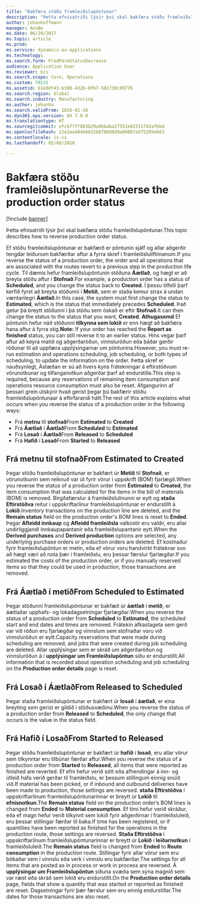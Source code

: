 ```yaml
---
title: "Bakfæra stöðu framleiðslupöntunar"
description: "Þetta efnisatriði lýsir því skal bakfæra stöðu framleiðslupöntunar."
author: johanhoffmann
manager: AnnBe
ms.date: 06/20/2017
ms.topic: article
ms.prod: 
ms.service: dynamics-ax-applications
ms.technology: 
ms.search.form: ProdParmStatusDecrease
audience: Application User
ms.reviewer: bis
ms.search.scope: Core, Operations
ms.custom: 70131
ms.assetid: b1e0df43-b388-4326-8fb7-501f30c89776
ms.search.region: Global
ms.search.industry: Manufacturing
ms.author: johanho
ms.search.validFrom: 2016-02-28
ms.dyn365.ops.version: AX 7.0.0
ms.translationtype: HT
ms.sourcegitcommit: efcb77ff883b29a4bbaba27551e02311742afbbd
ms.openlocfilehash: 22e1aa484b8032b8780d8d9a80087a5f5295eb63
ms.contentlocale: is-is
ms.lasthandoff: 05/08/2018

---
```


# <a name="reverse-the-production-order-status"></a><span data-ttu-id="6854a-103">Bakfæra stöðu framleiðslupöntunar</span><span class="sxs-lookup"><span data-stu-id="6854a-103">Reverse the production order status</span></span>

[!include [banner](../includes/banner.md)]

<span data-ttu-id="6854a-104">Þetta efnisatriði lýsir því skal bakfæra stöðu framleiðslupöntunar.</span><span class="sxs-lookup"><span data-stu-id="6854a-104">This topic describes how to reverse production order status.</span></span> 

<span data-ttu-id="6854a-105">Ef stöðu framleiðslupöntunar er bakfærð er pöntunin sjálf og allar aðgerðir tengdar leiðunum bakfærðar aftur á fyrra skref í framleiðslulíftímanum.</span><span class="sxs-lookup"><span data-stu-id="6854a-105">If you reverse the status of a production order, the order and all operations that are associated with the routes revert to a previous step in the production life cycle.</span></span> <span data-ttu-id="6854a-106">Til dæmis hefur framleiðslupöntunin stöðuna **Áætlað**, og hægt er að breyta stöðu aftur í **Stofnað**.</span><span class="sxs-lookup"><span data-stu-id="6854a-106">For example, a production order has a status of **Scheduled**, and you change the status back to **Created**.</span></span> <span data-ttu-id="6854a-107">Í þessu tilfelli þarf kerfið fyrst að breyta stöðunni í **Metið**, sem er staða kemur strax á undan væntanlegri **Áætlað**.</span><span class="sxs-lookup"><span data-stu-id="6854a-107">In this case, the system must first change the status to **Estimated**, which is the status that immediately precedes **Scheduled**.</span></span> <span data-ttu-id="6854a-108">Það getur þá breytt stöðunni í þá stöðu sem óskað er eftir **Stofnað**.</span><span class="sxs-lookup"><span data-stu-id="6854a-108">It can then change the status to the status that you want, **Created**.</span></span> <span data-ttu-id="6854a-109">**Athugasemd** Ef pöntunin hefur náð stöðunni **tilkynna sem lokið** er enn hægt að bakfæra hana aftur á fyrra stig.</span><span class="sxs-lookup"><span data-stu-id="6854a-109">**Note:** If your order has reached the **Report as finished** status, you can still reverse it to an earlier status.</span></span> <span data-ttu-id="6854a-110">Hins vegar þarf aftur að keyra matið og aðgerðaröðun, vinnsluröðun eða báðar gerðir röðunar til að uppfæra upplýsingarnar um pöntunina.</span><span class="sxs-lookup"><span data-stu-id="6854a-110">However, you must re-run estimation and operations scheduling, job scheduling, or both types of scheduling, to update the information on the order.</span></span> <span data-ttu-id="6854a-111">Þetta skref er nauðsynlegt, Ástæðan er sú að hvers kyns frátekningar á eftirstöðvum vörunotkunar og tilfanganotkun aðgerðar þarf að endurstilla.</span><span class="sxs-lookup"><span data-stu-id="6854a-111">This step is required, because any reservations of remaining item consumption and operations resource consumption must also be reset.</span></span> <span data-ttu-id="6854a-112">Afgangurinn af þessari grein útskýrir hvað gerist þegar þú bakfærir stöðu framleiðslupöntunaar á eftirfarandi hátt:</span><span class="sxs-lookup"><span data-stu-id="6854a-112">The rest of this article explains what occurs when you reverse the status of a production order in the following ways:</span></span>

-   <span data-ttu-id="6854a-113">Frá **metnu** til **stofnað**</span><span class="sxs-lookup"><span data-stu-id="6854a-113">From **Estimated** to **Created**</span></span>
-   <span data-ttu-id="6854a-114">Frá **Áætlað** í **Áætlað**</span><span class="sxs-lookup"><span data-stu-id="6854a-114">From **Scheduled** to **Estimated**</span></span>
-   <span data-ttu-id="6854a-115">Frá **Losað** í **Áætlað**</span><span class="sxs-lookup"><span data-stu-id="6854a-115">From **Released** to **Scheduled**</span></span>
-   <span data-ttu-id="6854a-116">Frá **Hafið** í **Losað**</span><span class="sxs-lookup"><span data-stu-id="6854a-116">From **Started** to **Released**</span></span>

## <a name="from-estimated-to-created"></a><span data-ttu-id="6854a-117">Frá metnu til stofnað</span><span class="sxs-lookup"><span data-stu-id="6854a-117">From Estimated to Created</span></span>
<span data-ttu-id="6854a-118">Þegar stöðu framleiðslupöntunar er bakfært úr **Metið** til **Stofnað**, er vörunotkunin sem reiknuð var út fyrir vörur í uppskrift (BOM) fjarlægð.</span><span class="sxs-lookup"><span data-stu-id="6854a-118">When you reverse the status of a production order from **Estimated** to **Created**, the item consumption that was calculated for the items in the bill of materials (BOM) is removed.</span></span> <span data-ttu-id="6854a-119">Birgðafærslur á framleiðslulínunni er eytt og **staða Eftirstöðva** reitur í uppskriftarlínur framleiðslupöntunar er endurstillt á **Lokið**.</span><span class="sxs-lookup"><span data-stu-id="6854a-119">Inventory transactions on the production line are deleted, and the **Remain status** field on the production order's BOM lines is reset to **Ended**.</span></span> <span data-ttu-id="6854a-120">Þegar **Afleidd innkaup** og **Afleidd framleiðsla** valkostir eru valdir, eru allar undirliggjandi innkaupapantanir eða framleiðslupantanir eytt.</span><span class="sxs-lookup"><span data-stu-id="6854a-120">When the **Derived purchases** and **Derived production** options are selected, any underlying purchase orders or production orders are deleted.</span></span> <span data-ttu-id="6854a-121">Ef kostnaður fyrir framleiðslupöntun er metin, eða ef vörur voru handvirkt fráteknar svo að hægt væri að nota þær í framleiðslu, eru þessar færslur fjarlægðar.</span><span class="sxs-lookup"><span data-stu-id="6854a-121">If you estimated the costs of the production order, or if you manually reserved items so that they could be used in production, those transactions are removed.</span></span>

## <a name="from-scheduled-to-estimated"></a><span data-ttu-id="6854a-122">Frá Áætlað í metið</span><span class="sxs-lookup"><span data-stu-id="6854a-122">From Scheduled to Estimated</span></span>
<span data-ttu-id="6854a-123">Þegar stöðunni framleiðslupöntunar er bakfæð úr **áætlað** í **metið**, er áætlaðar upphafs- og lokadagsetningar fjarlægðar.</span><span class="sxs-lookup"><span data-stu-id="6854a-123">When you reverse the status of a production order from **Scheduled** to **Estimated**, the scheduled start and end dates and times are removed.</span></span> <span data-ttu-id="6854a-124">Frátekin afkastageta sem gerð var við röðun eru fjarlægðar og vinnslum sem stofnaðar voru við vinnsluröðun er eytt.</span><span class="sxs-lookup"><span data-stu-id="6854a-124">Capacity reservations that were made during scheduling are removed, and jobs that were created during job scheduling are deleted.</span></span> <span data-ttu-id="6854a-125">Allar upplýsingar sem er skráð um aðgerðaröðun og vinnsluröðun á í **upplýsingar um Framleiðslupöntun** síðu er endurstillt.</span><span class="sxs-lookup"><span data-stu-id="6854a-125">All information that is recorded about operation scheduling and job scheduling on the **Production order details** page is reset.</span></span>

## <a name="from-released-to-scheduled"></a><span data-ttu-id="6854a-126">Frá Losað í Áætlað</span><span class="sxs-lookup"><span data-stu-id="6854a-126">From Released to Scheduled</span></span>
<span data-ttu-id="6854a-127">Þegar staða framleiðslupöntunar er bakfært úr **losað** í **áætlað**, er eina breyting sem gerist er gildið í stöðusvæðinu.</span><span class="sxs-lookup"><span data-stu-id="6854a-127">When you reverse the status of a production order from **Released** to **Scheduled**, the only change that occurs is the value in the status field.</span></span>

## <a name="from-started-to-released"></a><span data-ttu-id="6854a-128">Frá Hafið í Losað</span><span class="sxs-lookup"><span data-stu-id="6854a-128">From Started to Released</span></span>
<span data-ttu-id="6854a-129">Þegar stöðu framleiðslupöntunar er bakfært úr **hafið** í **losað**, eru allar vörur sem tilkynntar eru tilbúnar færðar aftur.</span><span class="sxs-lookup"><span data-stu-id="6854a-129">When you reverse the status of a production order from **Started** to **Released**, all items that were reported as finished are reverted.</span></span> <span data-ttu-id="6854a-130">Ef efni hefur verið sótt eða afhendingar á inn- og útleið hafa verið gerðar til framleiðslu, er þessum stillingum einnig snúið við.</span><span class="sxs-lookup"><span data-stu-id="6854a-130">If material has been picked, or if inbound and outbound deliveries have been made to production, those settings are reversed.</span></span> <span data-ttu-id="6854a-131">**staða Eftirstöðva** í uppskriftarlínum framleiðslupöntunarinnar er breytt úr **Lokið** til **efnisnotkun**.</span><span class="sxs-lookup"><span data-stu-id="6854a-131">The **Remain status** field on the production order’s BOM lines is changed from **Ended** to **Material consumption**.</span></span> <span data-ttu-id="6854a-132">Ef tími hefur verið skráður, eða ef magn hefur verið tilkynnt sem lokið fyrir aðgerðirnar í framleiðsluleið, eru þessar stillingar færðar til baka.</span><span class="sxs-lookup"><span data-stu-id="6854a-132">If time has been registered, or if quantities have been reported as finished for the operations in the production route, those settings are reversed.</span></span> <span data-ttu-id="6854a-133">**Staða Eftirstöðva** í uppskriftarlínum framleiðslupöntunarinnar er breytt úr **Lokið** í **leiðarnotkun** í framleiðsluleið.</span><span class="sxs-lookup"><span data-stu-id="6854a-133">The **Remain status** field is changed from **Ended** to **Route consumption** in the production route.</span></span> <span data-ttu-id="6854a-134">Stillingar fyrir allar vörur sem eru bókaðar sem í vinnslu eða verk í vinnslu eru bakfærðar.</span><span class="sxs-lookup"><span data-stu-id="6854a-134">The settings for all items that are posted as in process or work in process are reversed.</span></span> <span data-ttu-id="6854a-135">Á **upplýsingar um Framleiðslupöntun** síðuna svæða sem sýna magnið sem var ræst eða skráð sem lokið eru endurstillt.</span><span class="sxs-lookup"><span data-stu-id="6854a-135">On the **Production order details** page, fields that show a quantity that was started or reported as finished are reset.</span></span> <span data-ttu-id="6854a-136">Dagsetningar fyrir þær færslur sem eru einnig endurstillar.</span><span class="sxs-lookup"><span data-stu-id="6854a-136">The dates for those transactions are also reset.</span></span>




